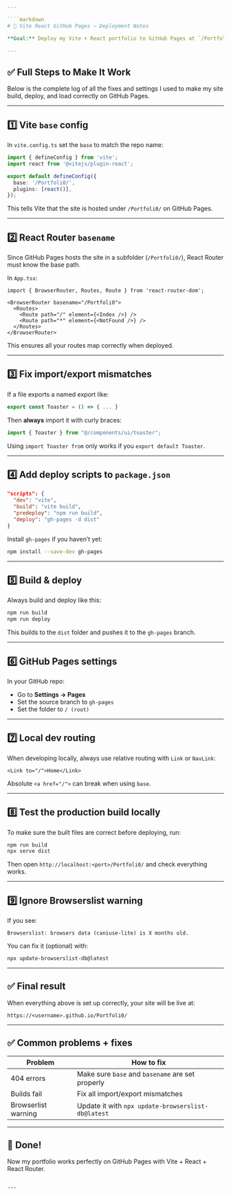 ```yaml
---

````markdown
# 📌 Vite React GitHub Pages — Deployment Notes

**Goal:** Deploy my Vite + React portfolio to GitHub Pages at `/Portfoli0`.

---
```


## ✅ Full Steps to Make It Work

Below is the complete log of all the fixes and settings I used to make my site build, deploy, and load correctly on GitHub Pages.

---

## 1️⃣ Vite `base` config

In `vite.config.ts` set the `base` to match the repo name:

```ts
import { defineConfig } from 'vite';
import react from '@vitejs/plugin-react';

export default defineConfig({
  base: '/Portfoli0/',
  plugins: [react()],
});
````

This tells Vite that the site is hosted under `/Portfoli0/` on GitHub Pages.

---

## 2️⃣ React Router `basename`

Since GitHub Pages hosts the site in a subfolder (`/Portfoli0/`), React Router must know the base path.

In `App.tsx`:

```tsx
import { BrowserRouter, Routes, Route } from 'react-router-dom';

<BrowserRouter basename="/Portfoli0">
  <Routes>
    <Route path="/" element={<Index />} />
    <Route path="*" element={<NotFound />} />
  </Routes>
</BrowserRouter>
```

This ensures all your routes map correctly when deployed.

---

## 3️⃣ Fix import/export mismatches

If a file exports a named export like:

```ts
export const Toaster = () => { ... }
```

Then **always** import it with curly braces:

```ts
import { Toaster } from "@/components/ui/toaster";
```

Using `import Toaster from` only works if you `export default Toaster`.

---

## 4️⃣ Add deploy scripts to `package.json`

```json
"scripts": {
  "dev": "vite",
  "build": "vite build",
  "predeploy": "npm run build",
  "deploy": "gh-pages -d dist"
}
```

Install `gh-pages` if you haven’t yet:

```bash
npm install --save-dev gh-pages
```

---

## 5️⃣ Build & deploy

Always build and deploy like this:

```bash
npm run build
npm run deploy
```

This builds to the `dist` folder and pushes it to the `gh-pages` branch.

---

## 6️⃣ GitHub Pages settings

In your GitHub repo:

* Go to **Settings → Pages**
* Set the source branch to `gh-pages`
* Set the folder to `/ (root)`

---

## 7️⃣ Local dev routing

When developing locally, always use relative routing with `Link` or `NavLink`:

```tsx
<Link to="/">Home</Link>
```

Absolute `<a href="/">` can break when using `base`.

---

## 8️⃣ Test the production build locally

To make sure the built files are correct before deploying, run:

```bash
npm run build
npx serve dist
```

Then open `http://localhost:<port>/Portfoli0/` and check everything works.

---

## 9️⃣ Ignore Browserslist warning

If you see:

```
Browserslist: browsers data (caniuse-lite) is X months old.
```

You can fix it (optional) with:

```bash
npx update-browserslist-db@latest
```

---

## ✅ Final result

When everything above is set up correctly, your site will be live at:

```
https://<username>.github.io/Portfoli0/
```

---

## ✅ Common problems + fixes

| Problem             | How to fix                                         |
| ------------------- | -------------------------------------------------- |
| 404 errors          | Make sure `base` and `basename` are set properly   |
| Builds fail         | Fix all import/export mismatches                   |
| Browserlist warning | Update it with `npx update-browserslist-db@latest` |

---

## 🎉 Done!

Now my portfolio works perfectly on GitHub Pages with Vite + React + React Router.

```

---
